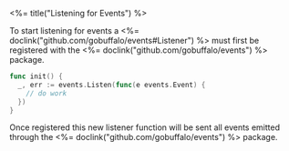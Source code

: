 <%= title("Listening for Events") %>

To start listening for events a <%= doclink("github.com/gobuffalo/events#Listener") %> must first be registered with the <%= doclink("github.com/gobuffalo/events") %> package.

```go
func init() {
  _, err := events.Listen(func(e events.Event) {
    // do work
  })
}
```

Once registered this new listener function will be sent all events emitted through the <%= doclink("github.com/gobuffalo/events") %> package.
